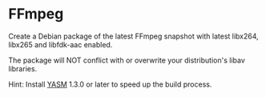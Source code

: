 FFmpeg
======

Create a Debian package of the latest FFmpeg snapshot with latest libx264, libx265 and libfdk-aac enabled.

The package will NOT conflict with or overwrite your distribution's libav libraries.

Hint: Install [YASM](../../devel/yasm) 1.3.0 or later to speed up the build process.

